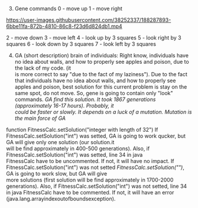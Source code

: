 

3) Gene commands
0 - move up
1 - move right

https://user-images.githubusercontent.com/38252337/188287893-6bbe11fa-872b-4810-86c8-f23d6d824db1.mp4


2 - move down
3 - move left
4 - look up by 3 squares
5 - look right by 3 squares
6 - look down by 3 squares
7 - look left by 3 squares

4) GA (short description)
brain of individuals:
	Right know, individuals have no idea about walls, and how to properly see apples and poison, due to the lack of my code. (it 	
	is more correct to say "due to the fact of my laziness"). Due to the fact that individuals have no idea about walls, and how to 
	properly see apples and poison, best solution for this current problem is stay on the same spot, do not move. So, gene is going 
	to contain only "look" commands. *GA find this solution. It took 1867 generations (approximately 16-17 hours). Probably, it    	
	could be faster or slowly. It depends on a luck of a mutation. Mutation is the main force of GA*

function FitnessCalc.setSolution("integer with length of 32")
	If FitnessCalc.setSolution("int") was setted, GA is going to work qucker, but GA will give only one solution (our solution.it 	
	will be find approximately in 400-500 generations). Also, if FitnessCalc.setSolution("int") was setted, line 34 in java 	
	FitnessCalc have to be uncommented. If not, it will have no impact.
	If FitnessCalc.setSolution("int") was not setted *FitnessCalc.setSolution("")*, GA is going to work slow, but GA will give 	
	more solutions (first solution will be find approximately in 1700-2000 generations). Also, if FitnessCalc.setSolution("int") was 
	not setted, line 34 in java FitnessCalc have to be commented. If not, it will have an error      				
	(java.lang.arrayindexoutofboundsexception).
